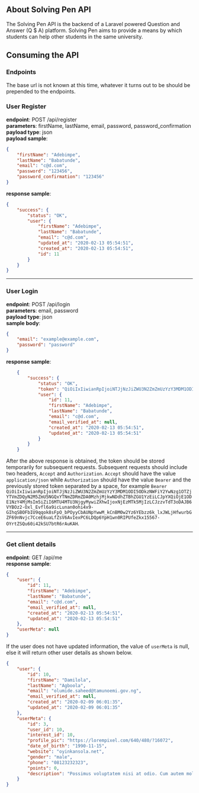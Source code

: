 <!-- <p align="center"><img src="https://res.cloudinary.com/dtfbvvkyp/image/upload/v1566331377/laravel-logolockup-cmyk-red.svg" width="400"></p>

<p align="center">
<a href="https://travis-ci.org/laravel/framework"><img src="https://travis-ci.org/laravel/framework.svg" alt="Build Status"></a>
<a href="https://packagist.org/packages/laravel/framework"><img src="https://poser.pugx.org/laravel/framework/d/total.svg" alt="Total Downloads"></a>
<a href="https://packagist.org/packages/laravel/framework"><img src="https://poser.pugx.org/laravel/framework/v/stable.svg" alt="Latest Stable Version"></a>
<a href="https://packagist.org/packages/laravel/framework"><img src="https://poser.pugx.org/laravel/framework/license.svg" alt="License"></a>
</p>

## About Laravel

Laravel is a web application framework with expressive, elegant syntax. We believe development must be an enjoyable and creative experience to be truly fulfilling. Laravel takes the pain out of development by easing common tasks used in many web projects, such as:

- [Simple, fast routing engine](https://laravel.com/docs/routing).
- [Powerful dependency injection container](https://laravel.com/docs/container).
- Multiple back-ends for [session](https://laravel.com/docs/session) and [cache](https://laravel.com/docs/cache) storage.
- Expressive, intuitive [database ORM](https://laravel.com/docs/eloquent).
- Database agnostic [schema migrations](https://laravel.com/docs/migrations).
- [Robust background job processing](https://laravel.com/docs/queues).
- [Real-time event broadcasting](https://laravel.com/docs/broadcasting).

Laravel is accessible, powerful, and provides tools required for large, robust applications.

## Learning Laravel

Laravel has the most extensive and thorough [documentation](https://laravel.com/docs) and video tutorial library of all modern web application frameworks, making it a breeze to get started with the framework.

If you don't feel like reading, [Laracasts](https://laracasts.com) can help. Laracasts contains over 1500 video tutorials on a range of topics including Laravel, modern PHP, unit testing, and JavaScript. Boost your skills by digging into our comprehensive video library.

## Laravel Sponsors

We would like to extend our thanks to the following sponsors for funding Laravel development. If you are interested in becoming a sponsor, please visit the Laravel [Patreon page](https://patreon.com/taylorotwell).

- **[Vehikl](https://vehikl.com/)**
- **[Tighten Co.](https://tighten.co)**
- **[Kirschbaum Development Group](https://kirschbaumdevelopment.com)**
- **[64 Robots](https://64robots.com)**
- **[Cubet Techno Labs](https://cubettech.com)**
- **[Cyber-Duck](https://cyber-duck.co.uk)**
- **[British Software Development](https://www.britishsoftware.co)**
- **[Webdock, Fast VPS Hosting](https://www.webdock.io/en)**
- **[DevSquad](https://devsquad.com)**
- [UserInsights](https://userinsights.com)
- [Fragrantica](https://www.fragrantica.com)
- [SOFTonSOFA](https://softonsofa.com/)
- [User10](https://user10.com)
- [Soumettre.fr](https://soumettre.fr/)
- [CodeBrisk](https://codebrisk.com)
- [1Forge](https://1forge.com)
- [TECPRESSO](https://tecpresso.co.jp/)
- [Runtime Converter](http://runtimeconverter.com/)
- [WebL'Agence](https://weblagence.com/)
- [Invoice Ninja](https://www.invoiceninja.com)
- [iMi digital](https://www.imi-digital.de/)
- [Earthlink](https://www.earthlink.ro/)
- [Steadfast Collective](https://steadfastcollective.com/)
- [We Are The Robots Inc.](https://watr.mx/)
- [Understand.io](https://www.understand.io/)
- [Abdel Elrafa](https://abdelelrafa.com)
- [Hyper Host](https://hyper.host)
- [Appoly](https://www.appoly.co.uk)
- [OP.GG](https://op.gg)

## Contributing

Thank you for considering contributing to the Laravel framework! The contribution guide can be found in the [Laravel documentation](https://laravel.com/docs/contributions).

## Code of Conduct

In order to ensure that the Laravel community is welcoming to all, please review and abide by the [Code of Conduct](https://laravel.com/docs/contributions#code-of-conduct).

## Security Vulnerabilities

If you discover a security vulnerability within Laravel, please send an e-mail to Taylor Otwell via [taylor@laravel.com](mailto:taylor@laravel.com). All security vulnerabilities will be promptly addressed.

## License

The Laravel framework is open-sourced software licensed under the [MIT license](https://opensource.org/licenses/MIT). -->









## About Solving Pen API

The Solving Pen API is the backend of a Laravel powered Question and Answer (Q $ A) platform. Solving Pen aims to provide a means by which students can help other students in the same university.

## Consuming the API

### Endpoints
The base url is not known at this time, whatever it turns out to be should be prepended to the endpoints.

### User Register
**endpoint**: POST /api/register<br>
**parameters**: firstName, lastName, email, password, password_confirmation<br>
**payload type**: json<br>
**payload sample**: 
```json
{
    "firstName": "Adebimpe",
    "lastName": "Babatunde",
    "email": "c@d.com",
    "password": "123456",
    "password_confirmation": "123456"
}
```
**response sample**:
```json
{
    "success": {
        "status": "OK",
        "user": {
            "firstName": "Adebimpe",
            "lastName": "Babatunde",
            "email": "c@d.com",
            "updated_at": "2020-02-13 05:54:51",
            "created_at": "2020-02-13 05:54:51",
            "id": 11
        }
    }  
}
```

<hr>

### User Login
**endpoint**: POST /api/login<br>
**parameters**: email, password<br>
**payload type**: json<br>
**sample body**:<br>
```json     
{
    "email": "example@example.com",
    "password": "password"
}
```
**response sample**:

```json
    {
        "success": {
            "status": "OK",
            "token": "QiOiIxIiwianRpIjoiNTJjNzJiZWU3N2ZmZmUzYzY3MDM1ODI5ODkzNWFiY2YwNzg1OTZjYTVmZDQyN2M5ZmU5NGQxYTNmZDRmZDA0MzhjMjkwNDdhZTBhZGU1YzEiLCJpYXQiOjE1ODE1NzY4MjMsIm5iZiI6MTU4MTU3NjgyMywiZXhwIjoxNjEzMTk5MjIzLCJzzvTdT3oDAJB6VYBOz2-Oxl_Evfl6a9icLunan0ohi4x9-GIhqSBOFbIU9qqok8sFpO_bPOyyCbAUNpYwwM_kCnBM0w2Yz6YEbzz6k_lxJWLjHfwurbGZF69nNvjc7CceE6uaLfZsV6AvIexPC6LDQp6YpH1wn0RIPUfeZkx15567-OYrtZSQu60i42kSU7btR6rAuKAH",
            "user": {
                "id": 11,
                "firstName": "Adebimpe",
                "lastName": "Babatunde",
                "email": "c@d.com",
                "email_verified_at": null,
                "created_at": "2020-02-13 05:54:51",
                "updated_at": "2020-02-13 05:54:51"
            }
        }
    }
```
After the above response is obtained, the token should be stored temporarily for subsequent requests. Subsequent requests should include two headers, `Accept` and `Authorization`. `Accept` should have the value `application/json` while `Authorization` should have the value `Bearer` and the previously stored token separated by a space, for example `Bearer QiOiIxIiwianRpIjoiNTJjNzJiZWU3N2ZmZmUzYzY3MDM1ODI5ODkzNWFiY2YwNzg1OTZjYTVmZDQyN2M5ZmU5NGQxYTNmZDRmZDA0MzhjMjkwNDdhZTBhZGU1YzEiLCJpYXQiOjE1ODE1NzY4MjMsIm5iZiI6MTU4MTU3NjgyMywiZXhwIjoxNjEzMTk5MjIzLCJzzvTdT3oDAJB6VYBOz2-Oxl_Evfl6a9icLunan0ohi4x9-GIhqSBOFbIU9qqok8sFpO_bPOyyCbAUNpYwwM_kCnBM0w2Yz6YEbzz6k_lxJWLjHfwurbGZF69nNvjc7CceE6uaLfZsV6AvIexPC6LDQp6YpH1wn0RIPUfeZkx15567-OYrtZSQu60i42kSU7btR6rAuKAH`.

<hr>

### Get client details
**endpoint**: GET /api/me<br>
**response sample**:
```json
{
    "user": {
        "id": 11,
        "firstName": "Adebimpe",
        "lastName": "Babatunde",
        "email": "c@d.com",
        "email_verified_at": null,
        "created_at": "2020-02-13 05:54:51",
        "updated_at": "2020-02-13 05:54:51"
    },
    "userMeta": null
}
```

If the user does not have updated information, the value of `userMeta` is null, else it will return other user details as shown below.
```json
{
    "user": {
        "id": 10,
        "firstName": "Damilola",
        "lastName": "Agboola",
        "email": "olumide.saheed@tamunoemi.gov.ng",
        "email_verified_at": null,
        "created_at": "2020-02-09 06:01:35",
        "updated_at": "2020-02-09 06:01:35"
    },
    "userMeta": {
        "id": 3,
        "user_id": 10,
        "interest_id": 10,
        "profile_pic": "https://lorempixel.com/640/480/?16072",
        "date_of_birth": "1990-11-15",
        "website": "oyinkansola.net",
        "gender": "male",
        "phone": "08123232323",
        "points": 0,
        "description": "Possimus voluptatem nisi at odio. Cum autem mollitia omnis. Repellendus excepturi est dicta id. Pariatur provident aspernatur ratione voluptatem."
    }
}
```

